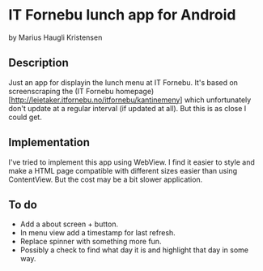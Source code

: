 IT Fornebu lunch app for Android
=================================
by Marius Haugli Kristensen

Description
---------------------------------
Just an app for displayin the lunch menu at IT Fornebu. It's based on screenscraping the (IT Fornebu homepage)[http://leietaker.itfornebu.no/itfornebu/kantinemeny] which unfortunately don't update at a regular interval (if updated at all). But this is as close I could get.

Implementation
---------------------------------
I've tried to implement this app using WebView. I find it easier to style and make a HTML page compatible with different sizes easier than using ContentView. But the cost may be a bit slower application.

To do
---------------------------------
- Add a about screen + button.
- In menu view add a timestamp for last refresh.
- Replace spinner with something more fun.
- Possibly a check to find what day it is and highlight that day in some way.
